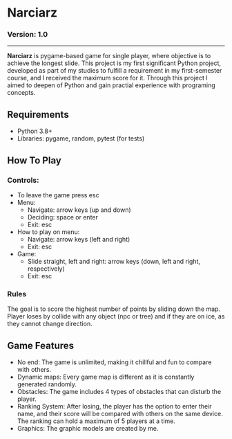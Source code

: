 # Narciarz
### Version: 1.0

---

**Narciarz** is pygame-based game for single player, where objective is to achieve the longest slide. This project is my first significant Python project, developed as part of my studies to fulfill a requirement in my first-semester course, and I received the maximum score for it. Through this project I aimed to deepen of Python and gain practial experience with programing concepts.

## Requirements
- Python 3.8+
- Libraries: pygame, random, pytest (for tests)

## How To Play
### Controls:
- To leave the game press esc
- Menu: 
    - Navigate: arrow keys (up and down)
    - Deciding: space or enter
    - Exit: esc
- How to play on menu:
    - Navigate: arrow keys (left and right)
    - Exit: esc
- Game:
    - Slide straight, left and right: arrow keys (down, left and right, respectively)
    - Exit: esc

### Rules
The goal is to score the highest number of points by sliding down the map. Player loses by collide with any object (npc or tree) and if they are on ice, as they cannot change direction.

## Game Features
- No end: The game is unlimited, making it chillful and fun to compare with others.
- Dynamic maps: Every game map is different as it is constantly generated randomly.
- Obstacles: The game includes 4 types of obstacles that can disturb the player.
- Ranking System: After losing, the player has the option to enter their name, and their score will be compared with others on the same device. The ranking can hold a maximum of 5 players at a time.
- Graphics: The graphic models are created by me.